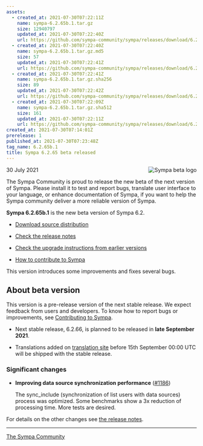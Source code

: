 ```yaml
---
assets:
  - created_at: 2021-07-30T07:22:11Z
    name: sympa-6.2.65b.1.tar.gz
    size: 12940797
    updated_at: 2021-07-30T07:22:40Z
    url: https://github.com/sympa-community/sympa/releases/download/6.2.65b.1/sympa-6.2.65b.1.tar.gz
  - created_at: 2021-07-30T07:22:40Z
    name: sympa-6.2.65b.1.tar.gz.md5
    size: 57
    updated_at: 2021-07-30T07:22:41Z
    url: https://github.com/sympa-community/sympa/releases/download/6.2.65b.1/sympa-6.2.65b.1.tar.gz.md5
  - created_at: 2021-07-30T07:22:41Z
    name: sympa-6.2.65b.1.tar.gz.sha256
    size: 89
    updated_at: 2021-07-30T07:22:42Z
    url: https://github.com/sympa-community/sympa/releases/download/6.2.65b.1/sympa-6.2.65b.1.tar.gz.sha256
  - created_at: 2021-07-30T07:22:09Z
    name: sympa-6.2.65b.1.tar.gz.sha512
    size: 161
    updated_at: 2021-07-30T07:22:11Z
    url: https://github.com/sympa-community/sympa/releases/download/6.2.65b.1/sympa-6.2.65b.1.tar.gz.sha512
created_at: 2021-07-30T07:14:01Z
prerelease: 1
published_at: 2021-07-30T07:23:48Z
tag_name: 6.2.65b.1
title: Sympa 6.2.65 beta released
---
```


<img align="right" src="https://www.sympa.org/_media/logos/old/sympa_beta.png" title="Sympa beta logo"/> 30 July 2021

The Sympa Community is proud to release the new beta of the next version of Sympa. Please install it to test and report bugs, translate user interface to your language, or enhance documentation of Sympa, if you want to help the Sympa community deliver a more reliable version of Sympa.

**Sympa 6.2.65b.1** is the new beta version of Sympa 6.2.

  - [Download source distribution](https://github.com/sympa-community/sympa/releases/download/6.2.65b.1/sympa-6.2.65b.1.tar.gz)

  - [Check the release notes](https://github.com/sympa-community/sympa/blob/6.2.65b.1/NEWS.md)

  - [Check the upgrade instructions from earlier versions](https://sympa-community.github.io/manual/upgrade/notes.html)

  - [How to contribute to Sympa](https://github.com/sympa-community/sympa/blob/6.2.65b.1/CONTRIBUTING.md)

This version introduces some improvements and fixes several bugs.

About beta version
---------------------  

This version is a pre-release version of the next stable release.  We expect feedback from users and developers.  To know how to report bugs or improvements, see [Contributing to Sympa](https://github.com/sympa-community/sympa/blob/6.2.65b.1/CONTRIBUTING.md).

  - Next stable release, 6.2.66, is planned to be released in **late September 2021**.

  - Translations added on [translation site](https://translate.sympa.org/) before 15th September 00:00 UTC will be shipped with the stable release.

### Significant changes

  * **Improving data source synchronization performance** ([\#1186](https://github.com/sympa-community/sympa/issues/1186))

    The sync_include (synchronization of list users with data sources) process was optimized. Some benchmarks show a 3x reduction of processing time.  More tests are desired.

For details on the other changes see [the release notes](https://github.com/sympa-community/sympa/blob/6.2.65b.1/NEWS.md).

----
[The Sympa Community](https://github.com/sympa-community)
